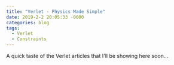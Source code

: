```yaml
---
title: "Verlet - Physics Made Simple"
date: 2019-2-2 20:05:33 -0000
categories: blog
tags:
  - Verlet
  - Constraints
---
```

A quick taste of the Verlet articles that I'll be showing here soon...

<!-- Load the Paper.js library -->
<script type="text/javascript" src="../../assets/js/paper-full.min.js"></script>
<!-- Load external PaperScript and associate it with the soft body canvas -->
<script type="text/paperscript" src="../../assets/js/VolumeBlob.js" canvas="softBody"></script>
<canvas id="softBody" width="350" height="350"></canvas>

<script type="text/paperscript" src="../../assets/js/RedRope.js" canvas="redRope"></script>
<canvas id="redRope" width="350" height="350"></canvas>